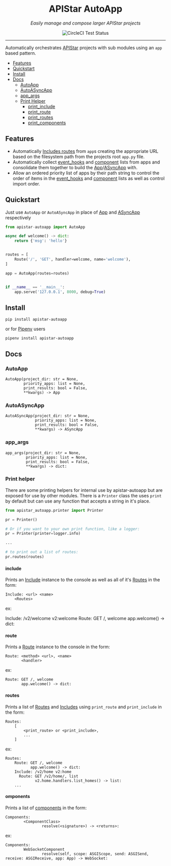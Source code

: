 
<p align='center'>
    <H1 align='center'> APIStar AutoApp </H1>
</p>

<p align='center'>
    <em>Easily manage and compose larger APIStar projects</em>
</p>

<p align='center'>
    <img alt='CircleCI Test Status' src='https://circleci.com/gh/jeffbuttars/apistar-autoapp.svg?style=shield&circle-token=dab68c7748dee073e7176628ab35652fd5c7cae6' />
</p>


---


Automatically orchestrates [APIStar](https://docs.apistar.com/) projects with sub modules using an
`app` based pattern.


* [Features](#features)
* [Quickstart](#quickstart)
* [Install](#install)
* [Docs](#docs)
    * [AutoApp](#autoapp)
    * [AutoASyncApp](#autoasyncapp)
    * [app_args](#app_args)
    * [Print Helper](#print-helper)
        * [print_include](#print_include)
        * [print_route](#print_route)
        * [print_routes](#print_routes)
        * [print_components](#print_components)


## Features




* Automatically [Includes routes](https://docs.apistar.com/api-guide/routing/#routing-in-larger-projects) from `app`s creating the appropriate URL based on the
    filesystem path from the projects root `app.py` file.
* Automatically collect [event_hooks](https://docs.apistar.com/api-guide/event-hooks/) and [component](https://docs.apistar.com/api-guide/dependency-injection/) lists from apps and consolidate them
  together to build the [App](https://docs.apistar.com/api-guide/applications/)/[ASyncApp](https://docs.apistar.com/api-guide/applications/) with.
* Allow an ordered priority list of apps by their path string to control the order of items
  in the [event_hooks](https://docs.apistar.com/api-guide/event-hooks/) and [component](https://docs.apistar.com/api-guide/dependency-injection/) lists as well as control import order.



## Quickstart

Just use `AutoApp` or `AutoASyncApp` in place of [App](https://docs.apistar.com/api-guide/applications/) and [ASyncApp](https://docs.apistar.com/api-guide/applications/) respectively

```python
from apistar-autoapp import AutoApp

async def welcome() -> dict:
    return {'msg': 'hello'}


routes = [
    Route('/', 'GET', handler=welcome, name='welcome'),
]

app = AutoApp(routes=routes)


if __name__ == '__main__':
    app.serve('127.0.0.1', 8000, debug=True)
```

## Install

    pip install apistar-autoapp

or for [Pipenv](https://docs.pipenv.org/) users

    pipenv install apistar-autoapp



## Docs

### AutoApp

    AutoApp(project_dir: str = None,
            priority_apps: list = None,
            print_results: bool = False,
            **kwargs) -> App


### AutoASyncApp

    AutoASyncApp(project_dir: str = None,
                 priority_apps: list = None,
                 print_results: bool = False,
                 **kwargs) -> ASyncApp


### app_args

    app_args(project_dir: str = None,
             priority_apps: list = None,
             print_results: bool = False,
             **kwargs) -> dict:

### Print helper

There are some printing helpers for internal use by apistar-autoapp but are exposed for use by other
modules. There is a `Printer` class the uses `print` by default but can use any function that
accepts a string in it's place.

```python
from apistar_autoapp.printer import Printer

pr = Printer()

# Or if you want to your own print function, like a logger:
pr = Printer(printer=logger.info)

...

# to print out a list of routes:
pr.routes(routes)
```


#### include
Prints an [Include](https://docs.apistar.com/api-guide/routing/#routing-in-larger-projects) instance to the console as well as all of it's [Routes](https://docs.apistar.com/api-guide/routing/) in the form:

    Include: <url> <name>
        <Routes>
ex:

Include: /v2/welcome v2:welcome
    Route: GET /, welcome
           app.welcome() -> dict:

#### route
Prints a [Route](https://docs.apistar.com/api-guide/routing/) instance to the console in the form:

    Route: <method> <url>, <name>
           <handler>
ex:

    Route: GET /, welcome
           app.welcome() -> dict:

#### routes

Prints a list of [Routes](https://docs.apistar.com/api-guide/routing/) and [Includes](https://docs.apistar.com/api-guide/routing/#routing-in-larger-projects) using `print_route` and `print_include` in the form:

    Routes:
        [
            <print_route> or <print_include>,
            ...
        ]

ex:

    Routes:
        Route: GET /, welcome
               app.welcome() -> dict:
        Include: /v2/home v2:home
          Route: GET /v2/home/, list
                 v2.home.handlers.list_homes() -> list:
        ...


#### omponents
Prints a list of [components](https://docs.apistar.com/api-guide/dependency-injection/) in the form:


    Components:
            <ComponentClass>
                    resolve(<signature>) -> <returns>:
ex:

    Components:
            WebSocketComponent
                    resolve(self, scope: ASGIScope, send: ASGISend, receive: ASGIReceive, app: App) -> WebSocket:
